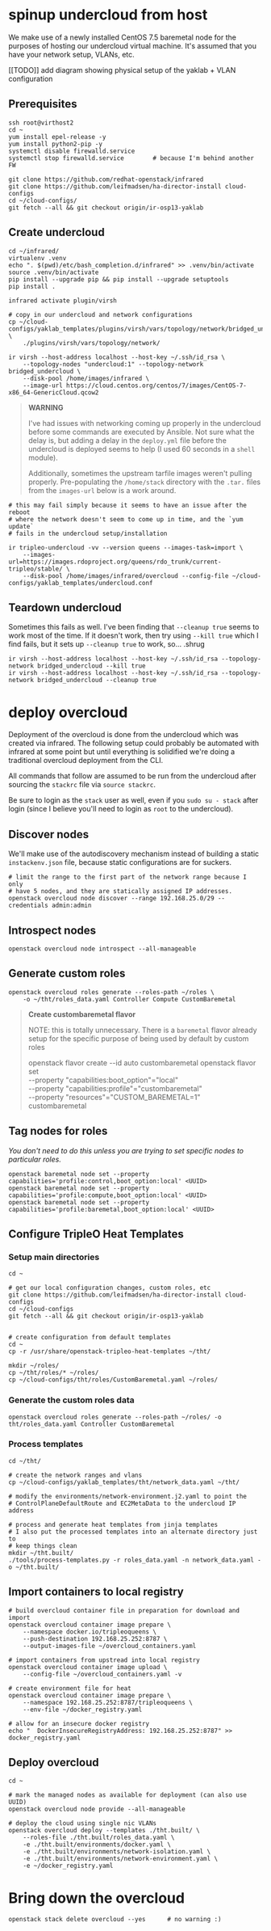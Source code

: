 # spinup undercloud from host

We make use of a newly installed CentOS 7.5 baremetal node for the purposes of
hosting our undercloud virtual machine. It's assumed that you have your network
setup, VLANs, etc.

[[TODO]] add diagram showing physical setup of the yaklab + VLAN configuration

## Prerequisites

    ssh root@virthost2
    cd ~
    yum install epel-release -y
    yum install python2-pip -y
    systemctl disable firewalld.service
    systemctl stop firewalld.service        # because I'm behind another FW

    git clone https://github.com/redhat-openstack/infrared
    git clone https://github.com/leifmadsen/ha-director-install cloud-configs
    cd ~/cloud-configs/
    git fetch --all && git checkout origin/ir-osp13-yaklab

## Create undercloud

    cd ~/infrared/
    virtualenv .venv
    echo ". $(pwd)/etc/bash_completion.d/infrared" >> .venv/bin/activate
    source .venv/bin/activate
    pip install --upgrade pip && pip install --upgrade setuptools
    pip install .

    infrared activate plugin/virsh

    # copy in our undercloud and network configurations
    cp ~/cloud-configs/yaklab_templates/plugins/virsh/vars/topology/network/bridged_undercloud.yml \
        ./plugins/virsh/vars/topology/network/

    ir virsh --host-address localhost --host-key ~/.ssh/id_rsa \
        --topology-nodes "undercloud:1" --topology-network bridged_undercloud \
        --disk-pool /home/images/infrared \
        --image-url https://cloud.centos.org/centos/7/images/CentOS-7-x86_64-GenericCloud.qcow2

> **WARNING**
>
> I've had issues with networking coming up properly in the undercloud before
> some commands are executed by Ansible. Not sure what the delay is, but adding
> a delay in the `deploy.yml` file before the undercloud is deployed seems to
> help (I used 60 seconds in a `shell` module).
>
> Additionally, sometimes the upstream tarfile images weren't pulling properly.
> Pre-populating the `/home/stack` directory with the `.tar.` files from the
> `images-url` below is a work around.

    # this may fail simply because it seems to have an issue after the reboot
    # where the network doesn't seem to come up in time, and the `yum update`
    # fails in the undercloud setup/installation

    ir tripleo-undercloud -vv --version queens --images-task=import \
        --images-url=https://images.rdoproject.org/queens/rdo_trunk/current-tripleo/stable/ \
        --disk-pool /home/images/infrared/overcloud --config-file ~/cloud-configs/yaklab_templates/undercloud.conf

## Teardown undercloud

Sometimes this fails as well. I've been finding that `--cleanup true` seems to
work most of the time. If it doesn't work, then try using `--kill true` which I
find fails, but it sets up `--cleanup true` to work, so... .shrug

    ir virsh --host-address localhost --host-key ~/.ssh/id_rsa --topology-network bridged_undercloud --kill true
    ir virsh --host-address localhost --host-key ~/.ssh/id_rsa --topology-network bridged_undercloud --cleanup true

# deploy overcloud

Deployment of the overcloud is done from the undercloud which was created via
infrared. The following setup could probably be automated with infrared at some
point but until everything is solidified we're doing a traditional overcloud
deployment from the CLI.

All commands that follow are assumed to be run from the undercloud after
sourcing the `stackrc` file via `source stackrc`.

Be sure to login as the `stack` user as well, even if you `sudo su - stack`
after login (since I believe you'll need to login as `root` to the undercloud).

## Discover nodes

We'll make use of the autodiscovery mechanism instead of building a static
`instackenv.json` file, because static configurations are for suckers.

    # limit the range to the first part of the network range because I only
    # have 5 nodes, and they are statically assigned IP addresses.
    openstack overcloud node discover --range 192.168.25.0/29 --credentials admin:admin

## Introspect nodes

    openstack overcloud node introspect --all-manageable

## Generate custom roles


    openstack overcloud roles generate --roles-path ~/roles \
        -o ~/tht/roles_data.yaml Controller Compute CustomBaremetal

> **Create custombaremetal flavor**
>
> NOTE: this is totally unnecessary. There is a `baremetal` flavor already
>       setup for the specific purpose of being used by default by custom roles
>
>    openstack flavor create --id auto custombaremetal
>    openstack flavor set \
>        --property "capabilities:boot_option"="local" \
>        --property "capabilities:profile"="custombaremetal" \
>        --property "resources"="CUSTOM_BAREMETAL=1" \
>        custombaremetal

## Tag nodes for roles

_You don't need to do this unless you are trying to set specific nodes to
particular roles._

    openstack baremetal node set --property capabilities='profile:control,boot_option:local' <UUID>
    openstack baremetal node set --property capabilities='profile:compute,boot_option:local' <UUID>
    openstack baremetal node set --property capabilities='profile:baremetal,boot_option:local' <UUID>

## Configure TripleO Heat Templates

### Setup main directories

    cd ~

    # get our local configuration changes, custom roles, etc
    git clone https://github.com/leifmadsen/ha-director-install cloud-configs
    cd ~/cloud-configs
    git fetch --all && git checkout origin/ir-osp13-yaklab


    # create configuration from default templates
    cd ~
    cp -r /usr/share/openstack-tripleo-heat-templates ~/tht/

    mkdir ~/roles/
    cp ~/tht/roles/* ~/roles/
    cp ~/cloud-configs/tht/roles/CustomBaremetal.yaml ~/roles/

### Generate the custom roles data

    openstack overcloud roles generate --roles-path ~/roles/ -o tht/roles_data.yaml Controller CustomBaremetal

### Process templates

    cd ~/tht/

    # create the network ranges and vlans
    cp ~/cloud-configs/yaklab_templates/tht/network_data.yaml ~/tht/

    # modify the environments/network-environment.j2.yaml to point the
    # ControlPlaneDefaultRoute and EC2MetaData to the undercloud IP address

    # process and generate heat templates from jinja templates
    # I also put the processed templates into an alternate directory just to
    # keep things clean
    mkdir ~/tht.built/
    ./tools/process-templates.py -r roles_data.yaml -n network_data.yaml -o ~/tht.built/

## Import containers to local registry

    # build overcloud container file in preparation for download and import
    openstack overcloud container image prepare \
        --namespace docker.io/tripleoqueens \
        --push-destination 192.168.25.252:8787 \
        --output-images-file ~/overcloud_containers.yaml

    # import containers from upstread into local registry
    openstack overcloud container image upload \
        --config-file ~/overcloud_containers.yaml -v

    # create environment file for heat
    openstack overcloud container image prepare \
        --namespace 192.168.25.252:8787/tripleoqueens \
        --env-file ~/docker_registry.yaml

    # allow for an insecure docker registry
    echo "  DockerInsecureRegistryAddress: 192.168.25.252:8787" >> docker_registry.yaml

## Deploy overcloud

    cd ~

    # mark the managed nodes as available for deployment (can also use UUID)
    openstack overcloud node provide --all-manageable

    # deploy the cloud using single nic VLANs
    openstack overcloud deploy --templates ./tht.built/ \
        --roles-file ./tht.built/roles_data.yaml \
        -e ./tht.built/environments/docker.yaml \
        -e ./tht.built/environments/network-isolation.yaml \
        -e ./tht.built/environments/network-environment.yaml \
        -e ~/docker_registry.yaml

# Bring down the overcloud

    openstack stack delete overcloud --yes      # no warning :)
